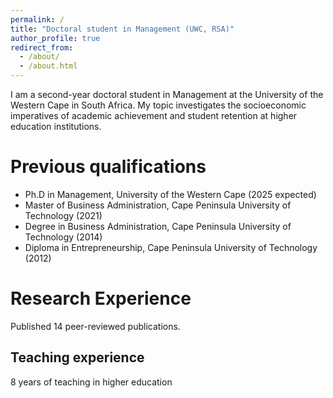 ```yaml
---
permalink: /
title: "Doctoral student in Management (UWC, RSA)"
author_profile: true
redirect_from: 
  - /about/
  - /about.html
---
```


I am a second-year doctoral student in Management at the University of the Western Cape in South Africa. My topic investigates the socioeconomic imperatives of academic achievement and student retention at higher education institutions. 

Previous qualifications
======
* Ph.D in Management, University of the Western Cape (2025 expected)
* Master of Business Administration, Cape Peninsula University of Technology (2021)
* Degree in Business Administration, Cape Peninsula University of Technology (2014)
* Diploma in Entrepreneurship, Cape Peninsula University of Technology (2012)

Research Experience
======
Published 14 peer-reviewed publications.

Teaching experience
------
8 years of teaching in higher education
